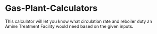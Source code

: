 # Gas-Plant-Calculators

This calculator will let you know what circulation rate and reboiler duty an Amine Treatment Facility would need based on the given inputs. 
